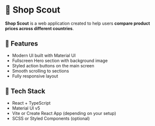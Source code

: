 # 🛒 Shop Scout

**Shop Scout** is a web application created to help users **compare product prices across different countries**.

## 🚀 Features

- Modern UI built with Material UI
- Fullscreen Hero section with background image
- Styled action buttons on the main screen
- Smooth scrolling to sections
- Fully responsive layout

## 🧱 Tech Stack

- React + TypeScript
- Material UI v5
- Vite or Create React App (depending on your setup)
- SCSS or Styled Components (optional)
